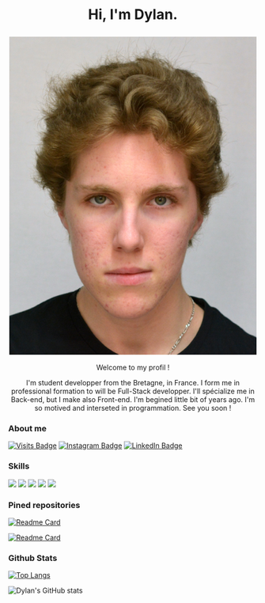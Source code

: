 # <p align="center">Hi, I'm Dylan.</p>
<p align="center"><img src="./Dylan.jpg" style="width: 500px;"></img></p>

<p align="center">Welcome to my profil !</p>

<p align="center">I'm student developper from the Bretagne, in France. I form me in professional formation to will be Full-Stack developper. I'll spécialize me in Back-end, but I make also Front-end. I'm begined little bit of years ago. I'm so motived and interseted in programmation. See you soon !</p>

### About me

[![Visits Badge](https://badges.pufler.dev/visits/Daymortel/Daymortel)](https://github.com/Daymortel)
[![Instagram Badge](https://img.shields.io/badge/Instagram-Profile-informational?style=flat&logo=instagram&logoColor=white&color=7232BD)](https://instagram.com/dylan.babonneau)
[![LinkedIn Badge](https://img.shields.io/badge/LinkedIn-Profile-informational?style=flat&logo=linkedin&logoColor=white&color=0D76A8)](https://www.linkedin.com/in/dylan-babonneau-27b9421bb/)

### Skills

![](https://img.shields.io/badge/Style-HTML-informational?style=flat&logo=html5&logoColor=white&color=4AB197)
![](https://img.shields.io/badge/Style-CSS-informational?style=flat&logo=css3&logoColor=white&color=4AB197)
![](https://img.shields.io/badge/Code-JavaScript-informational?style=flat&logo=javascript&logoColor=white&color=4AB197)
![](https://img.shields.io/badge/Code-Python-informational?style=flat&logo=python&logoColor=white&color=4AB197)
![](https://img.shields.io/badge/Code-C-informational?style=flat&logo=c&logoColor=white&color=4AB197)

### Pined repositories

[![Readme Card](https://github-readme-stats.vercel.app/api/pin/?username=Daymortel&repo=porto-dylan)](https://daymortel.github.io/porto-dylan/)

[![Readme Card](https://github-readme-stats.vercel.app/api/pin/?username=Daymortel&repo=keylogger-gui)](https://github.com/Daymortel/keylogger-gui)

### Github Stats

[![Top Langs](https://github-readme-stats.vercel.app/api/top-langs/?username=Daymortel&layout=compact)](https://github.com/Daymortel)

![Dylan's GitHub stats](https://github-readme-stats.vercel.app/api?username=Daymortel&theme=default&show_icons=true)
